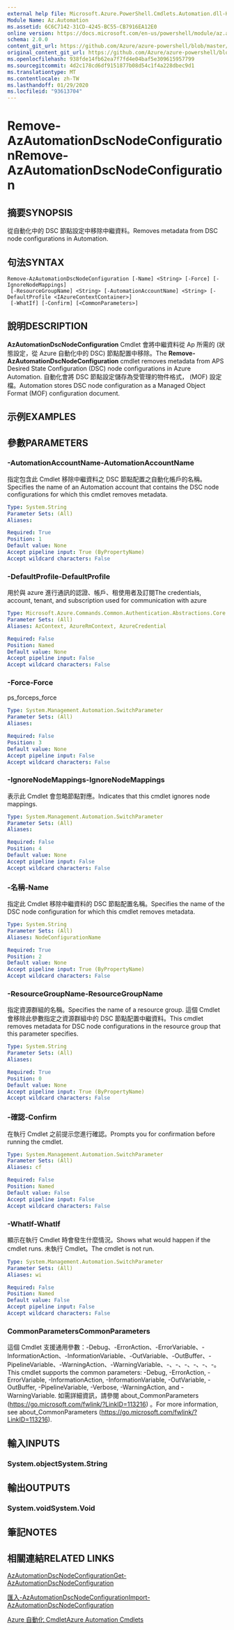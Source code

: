 ```yaml
---
external help file: Microsoft.Azure.PowerShell.Cmdlets.Automation.dll-Help.xml
Module Name: Az.Automation
ms.assetid: 6C6C7142-31CD-4245-BC55-CB7916EA12E0
online version: https://docs.microsoft.com/en-us/powershell/module/az.automation/remove-azautomationdscnodeconfiguration
schema: 2.0.0
content_git_url: https://github.com/Azure/azure-powershell/blob/master/src/Automation/Automation/help/Remove-AzAutomationDscNodeConfiguration.md
original_content_git_url: https://github.com/Azure/azure-powershell/blob/master/src/Automation/Automation/help/Remove-AzAutomationDscNodeConfiguration.md
ms.openlocfilehash: 938fde14fb62ea7f7fd4e04baf5e309615957799
ms.sourcegitcommit: 4d2c178cd6df9151877b08d54c1f4a228dbec9d1
ms.translationtype: MT
ms.contentlocale: zh-TW
ms.lasthandoff: 01/29/2020
ms.locfileid: "93613704"
---
```

# <span data-ttu-id="d7498-101">Remove-AzAutomationDscNodeConfiguration</span><span class="sxs-lookup"><span data-stu-id="d7498-101">Remove-AzAutomationDscNodeConfiguration</span></span>

## <span data-ttu-id="d7498-102">摘要</span><span class="sxs-lookup"><span data-stu-id="d7498-102">SYNOPSIS</span></span>
<span data-ttu-id="d7498-103">從自動化中的 DSC 節點設定中移除中繼資料。</span><span class="sxs-lookup"><span data-stu-id="d7498-103">Removes metadata from DSC node configurations in Automation.</span></span>

## <span data-ttu-id="d7498-104">句法</span><span class="sxs-lookup"><span data-stu-id="d7498-104">SYNTAX</span></span>

```
Remove-AzAutomationDscNodeConfiguration [-Name] <String> [-Force] [-IgnoreNodeMappings]
 [-ResourceGroupName] <String> [-AutomationAccountName] <String> [-DefaultProfile <IAzureContextContainer>]
 [-WhatIf] [-Confirm] [<CommonParameters>]
```

## <span data-ttu-id="d7498-105">說明</span><span class="sxs-lookup"><span data-stu-id="d7498-105">DESCRIPTION</span></span>
<span data-ttu-id="d7498-106">**AzAutomationDscNodeConfiguration** Cmdlet 會將中繼資料從 Ap 所需的 (狀態設定，從 Azure 自動化中的 DSC) 節點配置中移除。</span><span class="sxs-lookup"><span data-stu-id="d7498-106">The **Remove-AzAutomationDscNodeConfiguration** cmdlet removes metadata from APS Desired State Configuration (DSC) node configurations in Azure Automation.</span></span>
<span data-ttu-id="d7498-107">自動化會將 DSC 節點設定儲存為受管理的物件格式， (MOF) 設定檔。</span><span class="sxs-lookup"><span data-stu-id="d7498-107">Automation stores DSC node configuration as a Managed Object Format (MOF) configuration document.</span></span>

## <span data-ttu-id="d7498-108">示例</span><span class="sxs-lookup"><span data-stu-id="d7498-108">EXAMPLES</span></span>

## <span data-ttu-id="d7498-109">參數</span><span class="sxs-lookup"><span data-stu-id="d7498-109">PARAMETERS</span></span>

### <span data-ttu-id="d7498-110">-AutomationAccountName</span><span class="sxs-lookup"><span data-stu-id="d7498-110">-AutomationAccountName</span></span>
<span data-ttu-id="d7498-111">指定包含此 Cmdlet 移除中繼資料之 DSC 節點配置之自動化帳戶的名稱。</span><span class="sxs-lookup"><span data-stu-id="d7498-111">Specifies the name of an Automation account that contains the DSC node configurations for which this cmdlet removes metadata.</span></span>

```yaml
Type: System.String
Parameter Sets: (All)
Aliases:

Required: True
Position: 1
Default value: None
Accept pipeline input: True (ByPropertyName)
Accept wildcard characters: False
```

### <span data-ttu-id="d7498-112">-DefaultProfile</span><span class="sxs-lookup"><span data-stu-id="d7498-112">-DefaultProfile</span></span>
<span data-ttu-id="d7498-113">用於與 azure 進行通訊的認證、帳戶、租使用者及訂閱</span><span class="sxs-lookup"><span data-stu-id="d7498-113">The credentials, account, tenant, and subscription used for communication with azure</span></span>

```yaml
Type: Microsoft.Azure.Commands.Common.Authentication.Abstractions.Core.IAzureContextContainer
Parameter Sets: (All)
Aliases: AzContext, AzureRmContext, AzureCredential

Required: False
Position: Named
Default value: None
Accept pipeline input: False
Accept wildcard characters: False
```

### <span data-ttu-id="d7498-114">-Force</span><span class="sxs-lookup"><span data-stu-id="d7498-114">-Force</span></span>
<span data-ttu-id="d7498-115">ps_force</span><span class="sxs-lookup"><span data-stu-id="d7498-115">ps_force</span></span>

```yaml
Type: System.Management.Automation.SwitchParameter
Parameter Sets: (All)
Aliases:

Required: False
Position: 3
Default value: None
Accept pipeline input: False
Accept wildcard characters: False
```

### <span data-ttu-id="d7498-116">-IgnoreNodeMappings</span><span class="sxs-lookup"><span data-stu-id="d7498-116">-IgnoreNodeMappings</span></span>
<span data-ttu-id="d7498-117">表示此 Cmdlet 會忽略節點對應。</span><span class="sxs-lookup"><span data-stu-id="d7498-117">Indicates that this cmdlet ignores node mappings.</span></span>

```yaml
Type: System.Management.Automation.SwitchParameter
Parameter Sets: (All)
Aliases:

Required: False
Position: 4
Default value: None
Accept pipeline input: False
Accept wildcard characters: False
```

### <span data-ttu-id="d7498-118">-名稱</span><span class="sxs-lookup"><span data-stu-id="d7498-118">-Name</span></span>
<span data-ttu-id="d7498-119">指定此 Cmdlet 移除中繼資料的 DSC 節點配置名稱。</span><span class="sxs-lookup"><span data-stu-id="d7498-119">Specifies the name of the DSC node configuration for which this cmdlet removes metadata.</span></span>

```yaml
Type: System.String
Parameter Sets: (All)
Aliases: NodeConfigurationName

Required: True
Position: 2
Default value: None
Accept pipeline input: True (ByPropertyName)
Accept wildcard characters: False
```

### <span data-ttu-id="d7498-120">-ResourceGroupName</span><span class="sxs-lookup"><span data-stu-id="d7498-120">-ResourceGroupName</span></span>
<span data-ttu-id="d7498-121">指定資源群組的名稱。</span><span class="sxs-lookup"><span data-stu-id="d7498-121">Specifies the name of a resource group.</span></span>
<span data-ttu-id="d7498-122">這個 Cmdlet 會移除此參數指定之資源群組中的 DSC 節點配置中繼資料。</span><span class="sxs-lookup"><span data-stu-id="d7498-122">This cmdlet removes metadata for DSC node configurations in the resource group that this parameter specifies.</span></span>

```yaml
Type: System.String
Parameter Sets: (All)
Aliases:

Required: True
Position: 0
Default value: None
Accept pipeline input: True (ByPropertyName)
Accept wildcard characters: False
```

### <span data-ttu-id="d7498-123">-確認</span><span class="sxs-lookup"><span data-stu-id="d7498-123">-Confirm</span></span>
<span data-ttu-id="d7498-124">在執行 Cmdlet 之前提示您進行確認。</span><span class="sxs-lookup"><span data-stu-id="d7498-124">Prompts you for confirmation before running the cmdlet.</span></span>

```yaml
Type: System.Management.Automation.SwitchParameter
Parameter Sets: (All)
Aliases: cf

Required: False
Position: Named
Default value: False
Accept pipeline input: False
Accept wildcard characters: False
```

### <span data-ttu-id="d7498-125">-WhatIf</span><span class="sxs-lookup"><span data-stu-id="d7498-125">-WhatIf</span></span>
<span data-ttu-id="d7498-126">顯示在執行 Cmdlet 時會發生什麼情況。</span><span class="sxs-lookup"><span data-stu-id="d7498-126">Shows what would happen if the cmdlet runs.</span></span>
<span data-ttu-id="d7498-127">未執行 Cmdlet。</span><span class="sxs-lookup"><span data-stu-id="d7498-127">The cmdlet is not run.</span></span>

```yaml
Type: System.Management.Automation.SwitchParameter
Parameter Sets: (All)
Aliases: wi

Required: False
Position: Named
Default value: False
Accept pipeline input: False
Accept wildcard characters: False
```

### <span data-ttu-id="d7498-128">CommonParameters</span><span class="sxs-lookup"><span data-stu-id="d7498-128">CommonParameters</span></span>
<span data-ttu-id="d7498-129">這個 Cmdlet 支援通用參數：-Debug、-ErrorAction、-ErrorVariable、-InformationAction、-InformationVariable、-OutVariable、-OutBuffer、-PipelineVariable、-WarningAction、-WarningVariable、-、-、-、-、-、-。</span><span class="sxs-lookup"><span data-stu-id="d7498-129">This cmdlet supports the common parameters: -Debug, -ErrorAction, -ErrorVariable, -InformationAction, -InformationVariable, -OutVariable, -OutBuffer, -PipelineVariable, -Verbose, -WarningAction, and -WarningVariable.</span></span> <span data-ttu-id="d7498-130">如需詳細資訊，請參閱 about_CommonParameters (https://go.microsoft.com/fwlink/?LinkID=113216) 。</span><span class="sxs-lookup"><span data-stu-id="d7498-130">For more information, see about_CommonParameters (https://go.microsoft.com/fwlink/?LinkID=113216).</span></span>

## <span data-ttu-id="d7498-131">輸入</span><span class="sxs-lookup"><span data-stu-id="d7498-131">INPUTS</span></span>

### <span data-ttu-id="d7498-132">System.object</span><span class="sxs-lookup"><span data-stu-id="d7498-132">System.String</span></span>

## <span data-ttu-id="d7498-133">輸出</span><span class="sxs-lookup"><span data-stu-id="d7498-133">OUTPUTS</span></span>

### <span data-ttu-id="d7498-134">System.void</span><span class="sxs-lookup"><span data-stu-id="d7498-134">System.Void</span></span>

## <span data-ttu-id="d7498-135">筆記</span><span class="sxs-lookup"><span data-stu-id="d7498-135">NOTES</span></span>

## <span data-ttu-id="d7498-136">相關連結</span><span class="sxs-lookup"><span data-stu-id="d7498-136">RELATED LINKS</span></span>

[<span data-ttu-id="d7498-137">AzAutomationDscNodeConfiguration</span><span class="sxs-lookup"><span data-stu-id="d7498-137">Get-AzAutomationDscNodeConfiguration</span></span>](./Get-AzAutomationDscNodeConfiguration.md)

[<span data-ttu-id="d7498-138">匯入-AzAutomationDscNodeConfiguration</span><span class="sxs-lookup"><span data-stu-id="d7498-138">Import-AzAutomationDscNodeConfiguration</span></span>](./Import-AzAutomationDscNodeConfiguration.md)

[<span data-ttu-id="d7498-139">Azure 自動化 Cmdlet</span><span class="sxs-lookup"><span data-stu-id="d7498-139">Azure Automation Cmdlets</span></span>](./Az.Automation.md)


